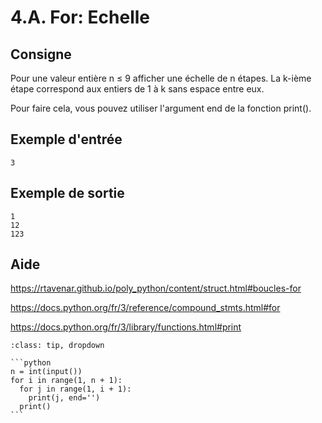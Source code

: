 # 4.A. For: Echelle

## Consigne

Pour une valeur entière n ≤ 9 afficher une échelle de n étapes. La k-ième étape correspond aux entiers de 1 à k sans espace entre eux.

Pour faire cela, vous pouvez utiliser l'argument end de la fonction print().


## Exemple d'entrée

```
3
```

## Exemple de sortie

```
1
12
123
```

## Aide

https://rtavenar.github.io/poly_python/content/struct.html#boucles-for

https://docs.python.org/fr/3/reference/compound_stmts.html#for

https://docs.python.org/fr/3/library/functions.html#print

<div id="pad"></div>
            <script>Pythonpad('pad', {'title': 'Testez votre solution ici', 'src': '# Read an integer:\n# a = int(input())\n# Print a value:\n# print(a)\n'})</script>


````{admonition} Cliquez ici pour voir la solution
:class: tip, dropdown

```python
n = int(input())
for i in range(1, n + 1):
  for j in range(1, i + 1):
    print(j, end='')
  print()
```
````
